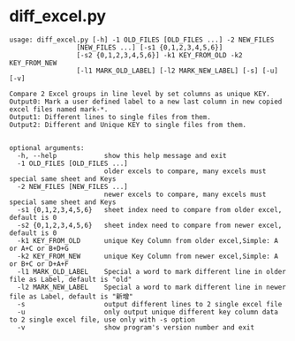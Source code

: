 

# **diff\_excel.py**


	usage: diff_excel.py [-h] -1 OLD_FILES [OLD_FILES ...] -2 NEW_FILES
                     [NEW_FILES ...] [-s1 {0,1,2,3,4,5,6}]
                     [-s2 {0,1,2,3,4,5,6}] -k1 KEY_FROM_OLD -k2 KEY_FROM_NEW
                     [-l1 MARK_OLD_LABEL] [-l2 MARK_NEW_LABEL] [-s] [-u] [-v]

    Compare 2 Excel groups in line level by set columns as unique KEY.
    Output0: Mark a user defined label to a new last column in new copied excel files named mark-*.
    Output1: Different lines to single files from them.
    Output2: Different and Unique KEY to single files from them.
    

	optional arguments:
	  -h, --help            show this help message and exit
	  -1 OLD_FILES [OLD_FILES ...]
	                        older excels to compare, many excels must special same sheet and Keys
	  -2 NEW_FILES [NEW_FILES ...]
	                        newer excels to compare, many excels must special same sheet and Keys
	  -s1 {0,1,2,3,4,5,6}   sheet index need to compare from older excel, default is 0
	  -s2 {0,1,2,3,4,5,6}   sheet index need to compare from newer excel, default is 0
	  -k1 KEY_FROM_OLD      unique Key Column from older excel,Simple: A or A+C or B+D+G
	  -k2 KEY_FROM_NEW      unique Key Column from newer excel,Simple: A or B+C or D+A+F
	  -l1 MARK_OLD_LABEL    Special a word to mark different line in older file as Label, default is "old"
	  -l2 MARK_NEW_LABEL    Special a word to mark different line in newer file as Label, default is "新增"
	  -s                    output different lines to 2 single excel file
	  -u                    only output unique different key column data to 2 single excel file, use only with -s option
	  -v                    show program's version number and exit

